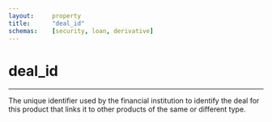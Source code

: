 ```yaml
---
layout:		property
title:		"deal_id"
schemas:	[security, loan, derivative]
---
```


# deal_id

---

The unique identifier used by the financial institution to identify the deal for this product that links it to other products of the same or different type.

